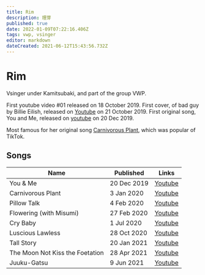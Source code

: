 ```yaml
---
title: Rim
description: 理芽
published: true
date: 2022-01-09T07:22:16.406Z
tags: vwp, vsinger
editor: markdown
dateCreated: 2021-06-12T15:43:56.732Z
---
```


# Rim

Vsinger under Kamitsubaki, and part of the group VWP.

First youtube video #01 released on 18 October 2019. First cover, of bad guy by Billie Eilish, released on [Youtube](https://www.youtube.com/watch?v=pOSbdge6Y-8) on 21 October 2019. First original song, You and Me, released on [youtube](https://www.youtube.com/watch?v=YZxHTW5sJu4) on 20 Dec 2019.

Most famous for her original song [Carnivorous Plant](https://www.youtube.com/watch?v=F9eCSWEJYjk), which was popular of TikTok.

## Songs

| Name | Published | Links |
| --- | --- | --- |
| You & Me | 20 Dec 2019 | [Youtube](https://www.youtube.com/watch?v=YZxHTW5sJu4) |
| Carnivorous Plant | 3 Jan 2020 | [Youtube](https://www.youtube.com/watch?v=F9eCSWEJYjk) |
| Pillow Talk | 4 Feb 2020 | [Youtube](https://www.youtube.com/watch?v=cUqQRAYEtKg) |
| Flowering (with Misumi) | 27 Feb 2020 | [Youtube](https://www.youtube.com/watch?v=z1Nxc4UyQfQ) |
| Cry Baby | 1 Jul 2020 | [Youtube](https://www.youtube.com/watch?v=OHvvN4XktQk) |
| Luscious Lawless | 28 Oct 2020 | [Youtube](https://www.youtube.com/watch?v=VIR94m89mk0) |
| Tall Story | 20 Jan 2021 | [Youtube](https://www.youtube.com/watch?v=EAW1zjldjO4) |
| The Moon Not Kiss the Foetation | 28 Apr 2021 | [Youtube](https://www.youtube.com/watch?v=-dAz7Se-umM) |
| Juuku-Gatsu | 9 Jun 2021 | [Youtube](https://www.youtube.com/watch?v=EGhhBKr4OzY) |